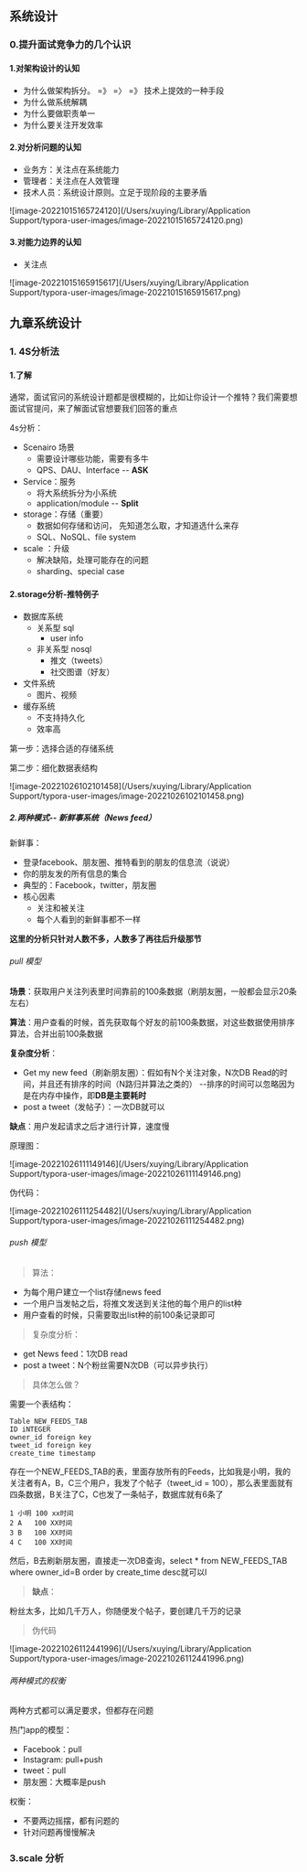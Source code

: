 ## 系统设计

### 0.提升面试竞争力的几个认识

#### 1.对架构设计的认知

- 为什么做架构拆分。 =》 =〉 =》 技术上提效的一种手段
- 为什么做系统解耦
- 为什么要做职责单一
- 为什么要关注开发效率

#### 2.对分析问题的认知

- 业务方：关注点在系统能力
- 管理者：关注点在人效管理
- 技术人员：系统设计原则。立足于现阶段的主要矛盾



![image-20221015165724120](/Users/xuying/Library/Application Support/typora-user-images/image-20221015165724120.png)



#### 3.对能力边界的认知

- 关注点

![image-20221015165915617](/Users/xuying/Library/Application Support/typora-user-images/image-20221015165915617.png)





## 九章系统设计

### 1. 4S分析法

#### 1.了解

通常，面试官问的系统设计题都是很模糊的，比如让你设计一个推特？我们需要想面试官提问，来了解面试官想要我们回答的重点

4s分析：

- Scenairo 场景
  - 需要设计哪些功能，需要有多牛
  - QPS、DAU、Interface -- **ASK**
- Service：服务
  - 将大系统拆分为小系统
  - application/module   -- **Split**
- storage：存储（重要）
  - 数据如何存储和访问， 先知道怎么取，才知道选什么来存
  - SQL、NoSQL、file system
- scale ：升级
  - 解决缺陷，处理可能存在的问题
  - sharding、special case



#### 2.storage分析-推特例子

- 数据库系统
  - 关系型 sql
    - user info
  - 非关系型 nosql
    - 推文（tweets）
    - 社交图谱（好友）
- 文件系统
  - 图片、视频
- 缓存系统
  - 不支持持久化
  - 效率高

第一步：选择合适的存储系统

第二步：细化数据表结构

![image-20221026102101458](/Users/xuying/Library/Application Support/typora-user-images/image-20221026102101458.png)



##### 2.两种模式-- 新鲜事系统（News feed）

新鲜事：

- 登录facebook、朋友圈、推特看到的朋友的信息流（说说）
- 你的朋友发的所有信息的集合
- 典型的：Facebook，twitter，朋友圈
- 核心因素
  - 关注和被关注
  - 每个人看到的新鲜事都不一样

**这里的分析只针对人数不多，人数多了再往后升级那节**

###### pull 模型

**场景**：获取用户关注列表里时间靠前的100条数据（刷朋友圈，一般都会显示20条左右）

**算法**：用户查看的时候，首先获取每个好友的前100条数据，对这些数据使用排序算法，合并出前100条数据

**复杂度分析**：

- Get my new feed（刷新朋友圈）：假如有N个关注对象，N次DB Read的时间，并且还有排序的时间（N路归并算法之类的） --排序的时间可以忽略因为是在内存中操作，即**DB是主要耗时**
- post a tweet（发帖子）：一次DB就可以

**缺点**：用户发起请求之后才进行计算，速度慢

原理图：

![image-20221026111149146](/Users/xuying/Library/Application Support/typora-user-images/image-20221026111149146.png)

伪代码：

![image-20221026111254482](/Users/xuying/Library/Application Support/typora-user-images/image-20221026111254482.png)

###### push 模型

> 算法：

- 为每个用户建立一个list存储news feed
- 一个用户当发帖之后，将推文发送到关注他的每个用户的list种
- 用户查看的时候，只需要取出list种的前100条记录即可

> 复杂度分析：

- get News feed：1次DB read
- post a tweet：N个粉丝需要N次DB（可以异步执行）



> 具体怎么做？

需要一个表结构：

```MYSQL
Table NEW_FEEDS_TAB
ID iNTEGER
owner_id foreign key
tweet_id foreign key
create_time timestamp
```

存在一个NEW_FEEDS_TAB的表，里面存放所有的Feeds，比如我是小明，我的关注者有A，B，C三个用户，我发了个帖子（tweet_id = 100），那么表里面就有四条数据，B关注了C，C也发了一条帖子，数据库就有6条了

```
1 小明 100 xx时间
2 A   100 XX时间
3 B   100 XX时间
4 C   100 XX时间
```

然后，B去刷新朋友圈，直接走一次DB查询，select * from NEW_FEEDS_TAB where owner_id=B order by create_time desc就可以l

> **缺点**：

粉丝太多，比如几千万人，你随便发个帖子，要创建几千万的记录

> 伪代码

![image-20221026112441996](/Users/xuying/Library/Application Support/typora-user-images/image-20221026112441996.png)



###### 两种模式的权衡

两种方式都可以满足要求，但都存在问题

热门app的模型：

- Facebook：pull
- Instagram: pull+push
- tweet：pull
- 朋友圈：大概率是push

权衡：

- 不要两边摇摆，都有问题的
- 针对问题再慢慢解决

### 3.scale 分析